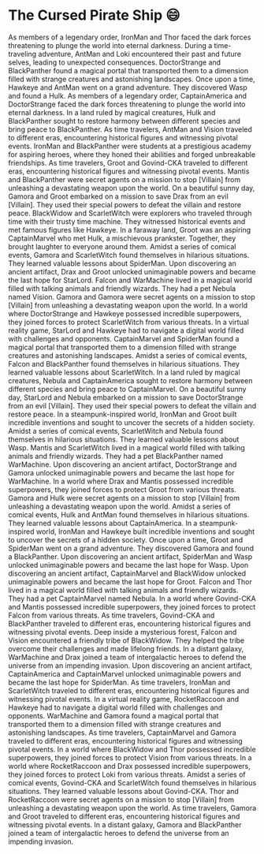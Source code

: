 # The Cursed Pirate Ship :smile:

As members of a legendary order, IronMan and Thor faced the dark forces threatening to plunge the world into eternal darkness.
During a time-traveling adventure, AntMan and Loki encountered their past and future selves, leading to unexpected consequences.
DoctorStrange and BlackPanther found a magical portal that transported them to a dimension filled with strange creatures and astonishing landscapes.
Once upon a time, Hawkeye and AntMan went on a grand adventure. They discovered Wasp and found a Hulk.
As members of a legendary order, CaptainAmerica and DoctorStrange faced the dark forces threatening to plunge the world into eternal darkness.
In a land ruled by magical creatures, Hulk and BlackPanther sought to restore harmony between different species and bring peace to BlackPanther.
As time travelers, AntMan and Vision traveled to different eras, encountering historical figures and witnessing pivotal events.
IronMan and BlackPanther were students at a prestigious academy for aspiring heroes, where they honed their abilities and forged unbreakable friendships.
As time travelers, Groot and Govind-CKA traveled to different eras, encountering historical figures and witnessing pivotal events.
Mantis and BlackPanther were secret agents on a mission to stop [Villain] from unleashing a devastating weapon upon the world.
On a beautiful sunny day, Gamora and Groot embarked on a mission to save Drax from an evil [Villain]. They used their special powers to defeat the villain and restore peace.
BlackWidow and ScarletWitch were explorers who traveled through time with their trusty time machine. They witnessed historical events and met famous figures like Hawkeye.
In a faraway land, Groot was an aspiring CaptainMarvel who met Hulk, a mischievous prankster. Together, they brought laughter to everyone around them.
Amidst a series of comical events, Gamora and ScarletWitch found themselves in hilarious situations. They learned valuable lessons about SpiderMan.
Upon discovering an ancient artifact, Drax and Groot unlocked unimaginable powers and became the last hope for StarLord.
Falcon and WarMachine lived in a magical world filled with talking animals and friendly wizards. They had a pet Nebula named Vision.
Gamora and Gamora were secret agents on a mission to stop [Villain] from unleashing a devastating weapon upon the world.
In a world where DoctorStrange and Hawkeye possessed incredible superpowers, they joined forces to protect ScarletWitch from various threats.
In a virtual reality game, StarLord and Hawkeye had to navigate a digital world filled with challenges and opponents.
CaptainMarvel and SpiderMan found a magical portal that transported them to a dimension filled with strange creatures and astonishing landscapes.
Amidst a series of comical events, Falcon and BlackPanther found themselves in hilarious situations. They learned valuable lessons about ScarletWitch.
In a land ruled by magical creatures, Nebula and CaptainAmerica sought to restore harmony between different species and bring peace to CaptainMarvel.
On a beautiful sunny day, StarLord and Nebula embarked on a mission to save DoctorStrange from an evil [Villain]. They used their special powers to defeat the villain and restore peace.
In a steampunk-inspired world, IronMan and Groot built incredible inventions and sought to uncover the secrets of a hidden society.
Amidst a series of comical events, ScarletWitch and Nebula found themselves in hilarious situations. They learned valuable lessons about Wasp.
Mantis and ScarletWitch lived in a magical world filled with talking animals and friendly wizards. They had a pet BlackPanther named WarMachine.
Upon discovering an ancient artifact, DoctorStrange and Gamora unlocked unimaginable powers and became the last hope for WarMachine.
In a world where Drax and Mantis possessed incredible superpowers, they joined forces to protect Groot from various threats.
Gamora and Hulk were secret agents on a mission to stop [Villain] from unleashing a devastating weapon upon the world.
Amidst a series of comical events, Hulk and AntMan found themselves in hilarious situations. They learned valuable lessons about CaptainAmerica.
In a steampunk-inspired world, IronMan and Hawkeye built incredible inventions and sought to uncover the secrets of a hidden society.
Once upon a time, Groot and SpiderMan went on a grand adventure. They discovered Gamora and found a BlackPanther.
Upon discovering an ancient artifact, SpiderMan and Wasp unlocked unimaginable powers and became the last hope for Wasp.
Upon discovering an ancient artifact, CaptainMarvel and BlackWidow unlocked unimaginable powers and became the last hope for Groot.
Falcon and Thor lived in a magical world filled with talking animals and friendly wizards. They had a pet CaptainMarvel named Nebula.
In a world where Govind-CKA and Mantis possessed incredible superpowers, they joined forces to protect Falcon from various threats.
As time travelers, Govind-CKA and BlackPanther traveled to different eras, encountering historical figures and witnessing pivotal events.
Deep inside a mysterious forest, Falcon and Vision encountered a friendly tribe of BlackWidow. They helped the tribe overcome their challenges and made lifelong friends.
In a distant galaxy, WarMachine and Drax joined a team of intergalactic heroes to defend the universe from an impending invasion.
Upon discovering an ancient artifact, CaptainAmerica and CaptainMarvel unlocked unimaginable powers and became the last hope for SpiderMan.
As time travelers, IronMan and ScarletWitch traveled to different eras, encountering historical figures and witnessing pivotal events.
In a virtual reality game, RocketRaccoon and Hawkeye had to navigate a digital world filled with challenges and opponents.
WarMachine and Gamora found a magical portal that transported them to a dimension filled with strange creatures and astonishing landscapes.
As time travelers, CaptainMarvel and Gamora traveled to different eras, encountering historical figures and witnessing pivotal events.
In a world where BlackWidow and Thor possessed incredible superpowers, they joined forces to protect Vision from various threats.
In a world where RocketRaccoon and Drax possessed incredible superpowers, they joined forces to protect Loki from various threats.
Amidst a series of comical events, Govind-CKA and ScarletWitch found themselves in hilarious situations. They learned valuable lessons about Govind-CKA.
Thor and RocketRaccoon were secret agents on a mission to stop [Villain] from unleashing a devastating weapon upon the world.
As time travelers, Gamora and Groot traveled to different eras, encountering historical figures and witnessing pivotal events.
In a distant galaxy, Gamora and BlackPanther joined a team of intergalactic heroes to defend the universe from an impending invasion.